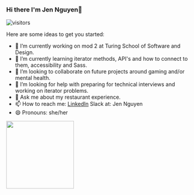 ### Hi there I'm Jen Nguyen👋

![visitors](https://visitor-badge.glitch.me/badge?page_id=page.id)


Here are some ideas to get you started:

- 🔭 I’m currently working on mod 2 at Turing School of Software and Design.
- 🌱 I’m currently learning iterator methods, API's and how to connect to them, accessibility and Sass. 
- 👯 I’m looking to collaborate on future projects around gaming and/or mental health. 
- 🤔 I’m looking for help with preparing for technical interviews and working on iterator problems. 
- 💬 Ask me about my restaurant experience.
- 📫 How to reach me: 
[LinkedIn](https://www.linkedin.com/in/jennifer-nguyen-b16882255)
Slack at: Jen Nguyen
- 😄 Pronouns: she/her

<img height="180em" src="https://github-readme-stats.vercel.app/api?username=Jnguyen615&show_icons=true&hide_border=true&&count_private=true&include_all_commits=true" />

<!--START_SECTION:waka-->
<!--END_SECTION:waka-->